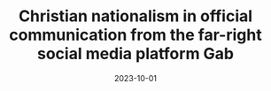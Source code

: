 ---
types: ["publication"]
date: 2023-10-01
layout: publication
publication_types: "conference presentation"
title: "Christian nationalism in official communication from the far-right social media platform Gab"
co-authors: [""]
outlets: ["Society for the Scientific Study of Religion"]
projects: [""]
topics: ["social media","niche online platforms","far-right social media","Gab"]
methods: ["digital methods","webscraping","qualitative coding"]
link: "https://spencergreenhalgh.com/_sssr_2023_gab.html#1"
link_type: "slides"
summary: ""
citation: '<strong>Greenhalgh</strong>, S. P. (2023, October). <em>Christian nationalism in official communication from the far-right social media platform Gab</em>. Paper presented at the 2023 annual meeting of the Society for the Scientific Study of Religion and the Religious Research Association.'
---